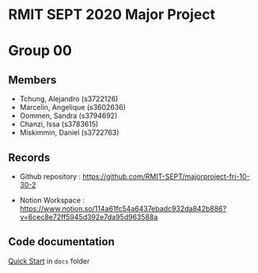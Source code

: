 # RMIT SEPT 2020 Major Project

# Group 00

## Members
* Tchung, Alejandro (s3722126)
* Marcelin, Angelique (s3602636)
* Oommen, Sandra (s3794692)
* Chanzi, Issa (s3783615)
* Miskimmin, Daniel (s3722763)

## Records

* Github repository : https://github.com/RMIT-SEPT/majorproject-fri-10-30-2

* Notion Workspace : https://www.notion.so/114a61fc54a6437ebadc932da842b886?v=6cec8e72ff5945d392e7da95d963588a


## Code documentation

[Quick Start](/docs/README.md) in `docs` folder
